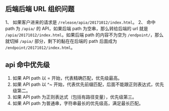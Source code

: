 ## 后端后端 URL 组织问题 ##
1、 如果客户进来的请求是 `/release/apia/20171012/index.html`。
2、 命中 path 为 `/apia/` 的 API，如果后端 path 为空串，那么转给后端的 url 就是 `/apia/20171012/index.html`。如果后端 path 的内容不为空为 `/endpoint/`，那么就切掉 `/apia/` 部分，剩下的黏在在后端的 path 后面成为 `/endpoint/20171012/index.html`。

## api 命中优先级 ##
1. 如果 API path 以 = 开始，代表精确匹配，优先级最高。
2. 如果 API path 以 ^~ 开始，代表优先前缀匹配，后面不能跟正则表达式，优先级第二。
3. 如果 API path 为正则表达式（包括有路径变量），优先级第三。
4. 如果 API path 为普通串，字符串最长的优先级高，满足最长匹配。
